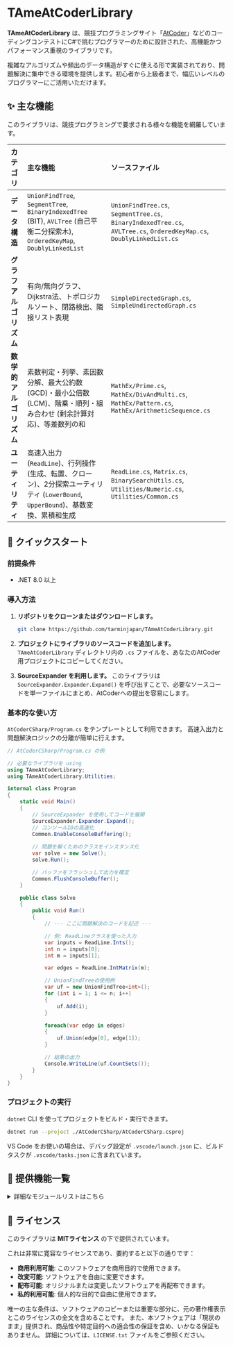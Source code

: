 # TAmeAtCoderLibrary

**TAmeAtCoderLibrary** は、競技プログラミングサイト「[AtCoder](https://atcoder.jp/)」などのコーディングコンテストにC#で挑むプログラマーのために設計された、高機能かつパフォーマンス重視のライブラリです。

複雑なアルゴリズムや頻出のデータ構造がすぐに使える形で実装されており、問題解決に集中できる環境を提供します。初心者から上級者まで、幅広いレベルのプログラマーにご活用いただけます。

## ✨ 主な機能

このライブラリは、競技プログラミングで要求される様々な機能を網羅しています。

| カテゴリ | 主な機能 | ソースファイル |
| :--- | :--- | :--- |
| **データ構造** | `UnionFindTree`, `SegmentTree`, `BinaryIndexedTree` (BIT), `AVLTree` (自己平衡二分探索木), `OrderedKeyMap`, `DoublyLinkedList` | `UnionFindTree.cs`, `SegmentTree.cs`, `BinaryIndexedTree.cs`, `AVLTree.cs`, `OrderedKeyMap.cs`, `DoublyLinkedList.cs` |
| **グラフアルゴリズム** | 有向/無向グラフ、Dijkstra法、トポロジカルソート、閉路検出、隣接リスト表現 | `SimpleDirectedGraph.cs`, `SimpleUndirectedGraph.cs` |
| **数学的アルゴリズム**| 素数判定・列挙、素因数分解、最大公約数(GCD)・最小公倍数(LCM)、階乗・順列・組み合わせ (剰余計算対応)、等差数列の和 | `MathEx/Prime.cs`, `MathEx/DivAndMulti.cs`, `MathEx/Pattern.cs`, `MathEx/ArithmeticSequence.cs` |
| **ユーティリティ** | 高速入出力 (`ReadLine`)、行列操作 (生成、転置、クローン)、2分探索ユーティリティ (`LowerBound`, `UpperBound`)、基数変換、累積和生成 | `ReadLine.cs`, `Matrix.cs`, `BinarySearchUtils.cs`, `Utilities/Numeric.cs`, `Utilities/Common.cs` |

## 🚀 クイックスタート

### 前提条件

* .NET 8.0 以上

### 導入方法

1. **リポジトリをクローンまたはダウンロードします。**

    ```bash
    git clone https://github.com/tarminjapan/TAmeAtCoderLibrary.git
    ```

2. **プロジェクトにライブラリのソースコードを追加します。**
    `TAmeAtCoderLibrary` ディレクトリ内の `.cs` ファイルを、あなたのAtCoder用プロジェクトにコピーしてください。
3. **SourceExpander を利用します。**
    このライブラリは `SourceExpander.Expander.Expand()` を呼び出すことで、必要なソースコードを単一ファイルにまとめ、AtCoderへの提出を容易にします。

### 基本的な使い方

`AtCoderCSharp/Program.cs` をテンプレートとして利用できます。 高速入出力と問題解決ロジックの分離が簡単に行えます。

```csharp
// AtCoderCSharp/Program.cs の例

// 必要なライブラリを using
using TAmeAtCoderLibrary;
using TAmeAtCoderLibrary.Utilities;

internal class Program
{
    static void Main()
    {
        // SourceExpander を使用してコードを展開
        SourceExpander.Expander.Expand();
        // コンソールIOの高速化
        Common.EnableConsoleBuffering();
        
        // 問題を解くためのクラスをインスタンス化
        var solve = new Solve();
        solve.Run();

        // バッファをフラッシュして出力を確定
        Common.FlushConsoleBuffer();
    }

    public class Solve
    {
        public void Run()
        {
            // --- ここに問題解決のコードを記述 ---

            // 例: ReadLineクラスを使った入力
            var inputs = ReadLine.Ints();
            int n = inputs[0];
            int m = inputs[1];

            var edges = ReadLine.IntMatrix(m);

            // UnionFindTreeの使用例
            var uf = new UnionFindTree<int>();
            for (int i = 1; i <= n; i++)
            {
                uf.Add(i);
            }

            foreach(var edge in edges)
            {
                uf.Union(edge[0], edge[1]);
            }

            // 結果の出力
            Console.WriteLine(uf.CountSets());
        }
    }
}
```

### プロジェクトの実行

`dotnet` CLI を使ってプロジェクトをビルド・実行できます。

```bash
dotnet run --project ./AtCoderCSharp/AtCoderCSharp.csproj
```

VS Code をお使いの場合は、デバッグ設定が `.vscode/launch.json` に、ビルドタスクが `.vscode/tasks.json` に含まれています。

## 📖 提供機能一覧

<details>
<summary>詳細なモジュールリストはこちら</summary>

* **`TAmeAtCoderLibrary`**
  * `AVLTree<T>`: 自己平衡二分探索木。
  * `BinaryIndexedTree`: 区間和と一点更新を高速に行うデータ構造。
  * `BinarySearchUtils<T>`: ソート済みリストに対する `LowerBound`, `UpperBound` などの二分探索を提供。
  * `DoublyLinkedList<T>`: 双方向連結リスト。
  * `Fraction`: 分数クラス。四則演算や比較が可能。
  * `Matrix<T>`: 行列の生成、クローン、転置などの操作。
  * `OrderedKeyMap<TKey, TValue>`: キーの順序を保持するマップ。AVL木と辞書で実装。
  * `ReadLine`: `Ints()`, `Longs()`, `String()` など、競技プログラミング向けの高速な標準入力。
  * `SegmentTree`: 区間に対するクエリ（合計、最大、最小）を効率的に処理。
  * `SimpleDirectedGraph`: 有向グラフ。Dijkstra法、トポロジカルソート、閉路検出など。
  * `SimpleUndirectedGraph`: 無向グラフ。`SimpleDirectedGraph` を継承。
  * `UnionFindTree<T>`: 互いに素な集合を管理するデータ構造。
* **`TAmeAtCoderLibrary.MathEx`**
  * `ArithmeticSequence`: 等差数列の和（剰余計算対応）。
  * `Basic`: べき乗、整数平方根、最大公約数、最小公倍数、モジュラ逆数など。
  * `Coordinate`: 3点の位置関係を判定する `CounterClockWise`。
  * `DivAndMulti`: 約数列挙、GCD、LCM。
  * `Pattern`: 階乗、順列、組み合わせ（剰余計算対応）。
  * `Prime`: エラトステネスの篩による素数列挙、素数判定、素因数分解。
* **`TAmeAtCoderLibrary.Utilities`**
  * `Common`: 累積和生成、組み合わせ・順列列挙、コンソールIO高速化。
  * `Numeric`: 基数変換、数値の桁操作。
  * `SequenceGenerator`: 組み合わせや順列を効率的に生成。

</details>

## 📜 ライセンス

このライブラリは **MITライセンス** の下で提供されています。

これは非常に寛容なライセンスであり、要約すると以下の通りです：

* **商用利用可能**: このソフトウェアを商用目的で使用できます。
* **改変可能**: ソフトウェアを自由に変更できます。
* **配布可能**: オリジナルまたは変更したソフトウェアを再配布できます。
* **私的利用可能**: 個人的な目的で自由に使用できます。

唯一の主な条件は、ソフトウェアのコピーまたは重要な部分に、元の著作権表示とこのライセンスの全文を含めることです。 また、本ソフトウェアは「現状のまま」提供され、商品性や特定目的への適合性の保証を含め、いかなる保証もありません。 詳細については、`LICENSE.txt` ファイルをご参照ください。
